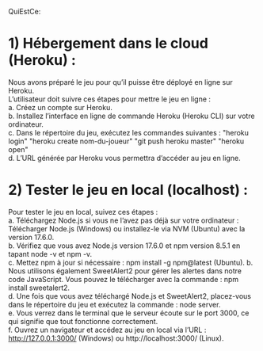 QuiEstCe:

# 1) Hébergement dans le cloud (Heroku) :
Nous avons préparé le jeu pour qu’il puisse être déployé en ligne sur Heroku.  
L’utilisateur doit suivre ces étapes pour mettre le jeu en ligne :   
a. Créez un compte sur Heroku.  
b. Installez l’interface en ligne de commande Heroku (Heroku CLI) sur votre ordinateur.  
c. Dans le répertoire du jeu, exécutez les commandes suivantes :     "heroku login"    "heroku create nom-du-joueur"     "git push heroku master"     "heroku open"  
d. L’URL générée par Heroku vous permettra d’accéder au jeu en ligne.  

# 2) Tester le jeu en local (localhost) :
Pour tester le jeu en local, suivez ces étapes :  
a. Téléchargez Node.js si vous ne l’avez pas déjà sur votre ordinateur : Télécharger Node.js (Windows) ou installez-le via NVM (Ubuntu) avec la version 17.6.0.  
b. Vérifiez que vous avez Node.js version 17.6.0 et npm version 8.5.1 en tapant node -v et npm -v.  
c. Mettez npm à jour si nécessaire : npm install -g npm@latest (Ubuntu). b. Nous utilisons également SweetAlert2 pour gérer les alertes dans notre code JavaScript. Vous pouvez le télécharger avec la commande : npm install sweetalert2.  
d. Une fois que vous avez téléchargé Node.js et SweetAlert2, placez-vous dans le répertoire du jeu et exécutez la commande : node server.  
e. Vous verrez dans le terminal que le serveur écoute sur le port 3000, ce qui signifie que tout fonctionne correctement.  
f. Ouvrez un navigateur et accédez au jeu en local via l’URL : http://127.0.0.1:3000/ (Windows) ou http://localhost:3000/ (Linux).  
